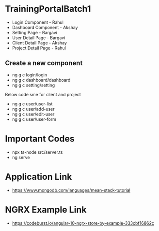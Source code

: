 # TrainingPortalBatch1 
- Login Component  - Rahul
- Dashboard Component - Akshay
- Setting Page - Bargavi
- User Detail Page -  Bargavi
- Client Detail Page - Akshay
- Project Detail Page - Rahul

## Create a new component
- ng g c login/login 
- ng g c dashboard/dashboard 
- ng g c setting/setting 

Below code sme for client and project
- ng g c user/user-list 
- ng g c user/add-user
- ng g c user/edit-user
- ng g c user/user-form

# Important Codes
- npx ts-node src/server.ts
- ng serve

# Application Link
- https://www.mongodb.com/languages/mean-stack-tutorial

# NGRX Example Link
- https://codeburst.io/angular-10-ngrx-store-by-example-333cbf16862c


